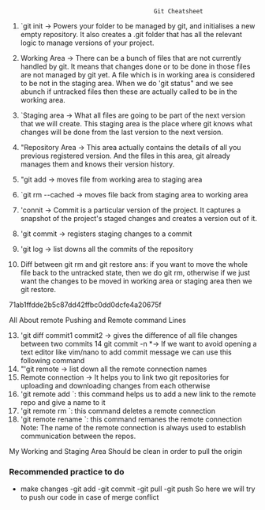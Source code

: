                                              Git Cheatsheet

1. `git init → Powers your folder to be managed by git, and initialises a new empty
repository. It also creates a .git folder that has all the relevant logic to manage
versions of your project.

2. Working Area → There can be a bunch of files that are not currently handled by git.
It means that changes done or to be done in those files are not managed by git yet. A file
which is in working area is considered to be not in the staging area. When we do 'git status"
and we see abunch if untracked files then these are actually called to be in the working area.

3. `Staging area → What all files are going to be part of the next version that we will create.
This staging area is the place where git knows what changes will be done from the last version to
the next version.

4. "Repository Area → This area actually contains the details of all you previous registered version.
And the files in this area, git already manages them and knows their version history.


5. "git add <file> → moves file from working area to staging area

6. `git rm --cached <file> → moves file back from staging area to working area

7. 'connit → Commit is a particular version of the project. It captures a snapshot of the project's staged
changes and creates a version out of it.


8. 'git commit → registers staging changes to a commit

9. 'git log → list downs all the commits of the repository

12. Diff between git rm and git restore
ans: if you want to move the whole file back to the untracked state, then we do git rm, otherwise if we
just want the changes to be moved in working area or staging area then we git restore. 

71ab1ffdde2b5c87dd42ffbc0dd0dcfe4a20675f

All About remote Pushing and Remote command Lines

13. 'git diff commit1 commit2 → gives the difference of all file changes between two commits
14 git commit -n *<your commit message>→ If we want to avoid opening a text editor like vim/nano to
add commit message we can use this following command
15. "'git remote → list down all the remote connection names
16. Remote connection → It helps you to link two git repositories for uploading and downloading changes
from each otherwise
17. 'git remote add <name of remote> <link of the remote>`: this command helps us to add a new link to the
remote repo and give a name to it
18. 'git remote rm <name of remote>`: this command deletes a remote connection
19. 'git remote rename <olanme> <newname>`: this command remanes the remote connection
Note: The name of the remote connection is always used to establish communication between the repos.





My Working and Staging Area Should be clean in order to pull the origin


### Recommended practice to do
- make changes
-git add <file>
-git commit
-git pull
-git push
So here we will try to push our code in case of merge conflict






<!-- BRANCHES -->
